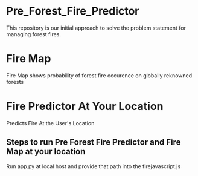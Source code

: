 # Pre_Forest_Fire_Predictor
This repository is our initial approach to solve the problem statement for managing forest fires.

# Fire Map

Fire Map shows probability of forest fire occurence on globally reknowned forests

# Fire Predictor At Your Location

Predicts Fire At the User's Location

## Steps to run Pre Forest Fire Predictor and Fire Map at your location

Run app.py at local host and provide that path into the firejavascript.js
